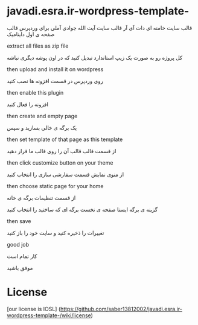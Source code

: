 # javadi.esra.ir-wordpress-template-


قالب سایت خامنه ای دات آی آر قالب سایت آیت الله جوادی آملی برای وردپرس قالب صفحه ی اول داینامیک


extract all files as zip file

کل پروژه رو به صورت یک زیپ استاندارد تبدیل کنید که در اون پوشه دیگری نباشه

then upload and install it on wordpress 

روی وردپرس در قسمت افزونه ها نصب کنید

then enable this plugin

افزونه را فعال کنید

then create and empty page

یک برگه ی خالی بسازید و سپس

then set template of that page as this template

از قسمت قالب قالب آن را روی قالب ما قرار دهید

then click customize button on your theme

از منوی نمایش قسمت سفارشی سازی را انتخاب کنید

then choose static page for your home

از قسمت تنظیمات برگه ی خانه

گزینه ی برگه ایستا صفحه ی نخست برگه ای که ساختید را انتخاب کنید 

then save

تغییرات را ذخیره کنید و سایت خود را باز کنید

good job

کار تمام است

موفق باشید



# License

[our license is IOSL] (https://github.com/saber13812002/javadi.esra.ir-wordpress-template-/wiki/license)

